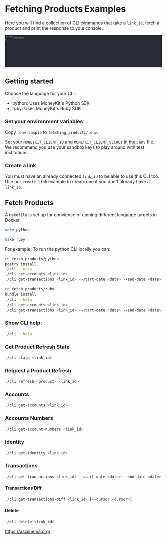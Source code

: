 # Fetching Products Examples

Here you will find a collection of CLI commands that take a `link_id`, fetch a product and print the response to your
console.

<img src="asciinema_recording.gif" />

## Getting started

Choose the language for your CLI:
- python: Uses MoneyKit's Python SDK
- ruby: Uses MoneyKit's Ruby SDK

### Set your environment variables

Copy `.env.sample` to `fetching_products/.env`.

Set your `MONEYKIT_CLIENT_ID` and `MONEYKIT_CLIENT_SECRET` in the `.env` file.
We recommend you use your sandbox keys to play around with test institutions.

### Create a link

You must have an already connected `link_id` to be able to use this CLI too. Use our `create_link` example to create one
if you don't already have a `link_id`.

## Fetch Products

A `Makefile` is set up for convience of running different langauge targets in Docker.

```sh
make python
```

```sh
make ruby
```

For example, To run the python CLI locally you can:
```sh
cd fetch_products/python
poetry install
./cli --help
./cli get-accounts <link_id>
./cli get-transactions <link_id> --start-date <date> --end-date <date>
```

```sh
cd fetch_products/ruby
bundle install
./cli --help
./cli get-accounts <link_id>
./cli get-transactions <link_id> --start-date <date> --end-date <date>
```

### Show CLI help:
```sh
./cli --help
```

### Get Product Refresh State

```sh
./cli state <link_id>
```

### Request a Product Refresh

```sh
./cli refresh <product> <link_id>
```

### Accounts

```sh
./cli get-accounts <link_id>
```

### Accounts Numbers

```sh
./cli get-account-numbers <link_id>
```

### Identity

```sh
./cli get-identity <link_id>
```

### Transactions

```sh
./cli get-transactions <link_id> --start-date <date> --end-date <date>
```

#### Transactions Diff

```sh
./cli get-transactions-diff <link_id> [--cursor <cursor>]
```

#### Delete

```sh
./cli delete <link_id>
```

https://asciinema.org/
